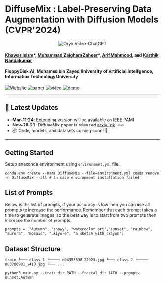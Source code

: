 # DiffuseMix : Label-Preserving Data Augmentation with Diffusion Models (CVPR'2024)
<p align="center">
    <img src="https://i.imgur.com/waxVImv.png" alt="Oryx Video-ChatGPT">
</p>

#### [Khawar Islam](https://www.linkedin.com/in/khawarislam/)\*, [Muhammad Zaigham Zaheer](https://www.linkedin.com/in/zaighamzaheer//)\*, [Arif Mahmood](https://www.linkedin.com/in/arif-mahmood-36875ab1/), and [Karthik Nandakumar](https://www.linkedin.com/in/karthik-nandakumar-5504465/)

#### **FloppyDisk.AI, Mohamed bin Zayed University of Artificial Intelligence, Information Technology University**

[![Website](https://img.shields.io/badge/Project-Website-87CEEB)](https://www.linkedin.com/in/khawarislam/)
[![paper](https://img.shields.io/badge/arXiv-Paper-<COLOR>.svg)](https://www.linkedin.com/in/khawarislam/)
[![video](https://img.shields.io/badge/Video-Presentation-F9D371)](https://www.linkedin.com/in/khawarislam/)
[![demo](https://img.shields.io/badge/-Demo-red)](https://www.linkedin.com/in/khawarislam/)

---

## 📢 Latest Updates
- **Mar-11-24**: Extending version will be available on IEEE PAMI
- **Nov-28-23**: DiffuseMix paper is released [arxiv link](https://arxiv.org/abs/2311.15826). 🔥🔥
- 📦 Code, models, and datasets coming soon! 🚀
---

## Getting Started
Setup anaconda environment using `environment.yml` file.

`conda env create --name DiffuseMix --file=environment.yml
conda remove -n DiffuseMix --all # In case environment installation failed`

## List of Prompts 
Below is the list of prompts, if your accuracy is low then you can use all prompts to increase the performance. Remember that each prompt takes a time to generate images, so the best way is to start from two prompts then increase the number of prompts.

`prompts = ["Autumn", "snowy", "watercolor art","sunset", "rainbow", "aurora",
               "mosaic", "ukiyo-e", "a sketch with crayon"]`


## Dataset Structure
`train
 └─── class 1
          └───── n04355338_22023.jpg
 └─── class 2
          └───── n03786901_5410.jpg
 └─── ...`

`python3 main.py --train_dir PATH --fractal_dir PATH --prompts sunset,Autumn
`

